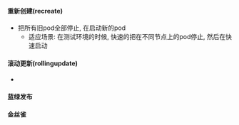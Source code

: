 #### 重新创建(recreate)
- 把所有旧pod全部停止, 在启动新的pod
  - 适应场景: 在测试环境的时候, 快速的把在不同节点上的pod停止, 然后在快速启动
#### 滚动更新(rollingupdate)
- 

#### 蓝绿发布

#### 金丝雀
